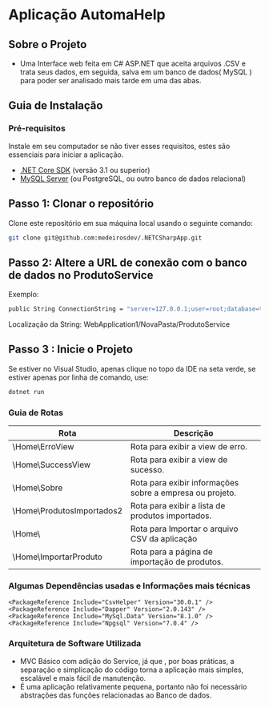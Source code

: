 # Aplicação AutomaHelp

## Sobre o Projeto
- Uma Interface web feita em C# ASP.NET que aceita arquivos .CSV e trata seus dados, em seguida, salva em um banco de dados( MySQL ) para poder ser analisado mais tarde em uma das abas.


## Guia de Instalação
### Pré-requisitos
Instale em seu computador se não tiver esses requisitos, estes são essenciais para iniciar a aplicação.
- [.NET Core SDK](https://dotnet.microsoft.com/download) (versão 3.1 ou superior)
- [MySQL Server](https://dev.mysql.com/downloads/) (ou PostgreSQL, ou outro banco de dados relacional)


## Passo 1: Clonar o repositório
Clone este repositório em sua máquina local usando o seguinte comando:

```bash
git clone git@github.com:medeirosdev/.NETCSharpApp.git
```

## Passo 2: Altere a URL de conexão com o banco de dados no ProdutoService
Exemplo:

```bash
public String ConnectionString = "server=127.0.0.1;user=root;database=testwebapi2;port=3306;password=SENHA";
```

Localização da String: 
WebApplication1/NovaPasta/ProdutoService

## Passo 3 : Inicie o Projeto
Se estiver no Visual Studio, apenas clique no topo da IDE na seta verde, se estiver apenas por linha de comando, use:
```bash
dotnet run
```


### Guia de Rotas

| Rota                      | Descrição                                           |
| ------------------------- | --------------------------------------------------- |
| \Home\ErroView            | Rota para exibir a view de erro.                   |
| \Home\SuccessView         | Rota para exibir a view de sucesso.                |
| \Home\Sobre               | Rota para exibir informações sobre a empresa ou projeto.  |
| \Home\ProdutosImportados2  | Rota para exibir a lista de produtos importados.   |
| \Home\                    | Rota para Importar o arquivo CSV da aplicação      |
| \Home\ImportarProduto     | Rota para a página de importação de produtos.      |


### Algumas Dependências usadas e Informações mais técnicas
    <PackageReference Include="CsvHelper" Version="30.0.1" />
    <PackageReference Include="Dapper" Version="2.0.143" />
    <PackageReference Include="MySql.Data" Version="8.1.0" />
    <PackageReference Include="Npgsql" Version="7.0.4" />

### Arquitetura de Software Utilizada
- MVC Básico com adição do Service, já que , por boas práticas, a separação e simplicação do código torna a aplicação mais simples, escalável e mais fácil de manutenção.
- É uma aplicação relativamente pequena, portanto não foi necessário abstrações das funções relacionadas ao Banco de dados.
  
